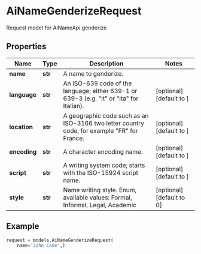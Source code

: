 # AiNameGenderizeRequest

Request model for AiNameApi.genderize

## Properties

Name | Type | Description | Notes
---- | ---- | ----------- | -----
**name** |**str** |A name to genderize. |
**language** |**str** |An ISO-639 code of the language; either 639-1 or 639-3 (e.g. \"it\" or \"ita\" for Italian).              |[optional] [default to ]
**location** |**str** |A geographic code such as an ISO-3166 two letter country code, for example \"FR\" for France.              |[optional] [default to ]
**encoding** |**str** |A character encoding name. |[optional] [default to ]
**script** |**str** |A writing system code; starts with the ISO-15924 script name. |[optional] [default to ]
**style** |**str** |Name writing style. Enum, available values: Formal, Informal, Legal, Academic |[optional] [default to 0]

## Example
```python
request = models.AiNameGenderizeRequest(
    name='John Cane',)
```
